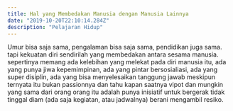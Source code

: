 ```yaml
---
title: Hal yang Membedakan Manusia dengan Manusia Lainnya 
date: "2019-10-20T22:10:14.284Z"
description: "Pelajaran Hidup"
---
```


Umur bisa saja sama, pengalaman bisa saja sama, pendidikan juga sama. tapi kekuatan diri sendirilah yang membedakan antara sesama manusia. sepertinya memang ada kelebihan yang melekat pada diri manusia itu, ada yang punya jiwa kepemimpinan, ada yang pintar bersosialiasi, ada yang super disiplin, ada yang bisa menyelesaikan tanggung jawab meskipun ternyata itu bukan passionnya dan tahu kapan saatnya vipot dan mungkin yang sama dari orang orang itu adalah punya inisiatif untuk bergerak tidak tinggal diam (ada saja kegiatan, atau jadwalnya) berani mengambil resiko.




